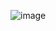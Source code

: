 ![image](https://user-images.githubusercontent.com/31981663/172390253-aef4cae5-5fb9-4783-a1be-cc54ba92823e.png)
